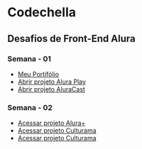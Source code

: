 <h1><strong>Codechella</strong></h1>

<h2>Desafios de Front-End Alura</h2>

<h3>Semana - 01</h3>
<ul>
    <li>
        <a href="https://filipe-alexandre.github.io/Codechella/semana-01/portifolio/" target="_blank">Meu Portifólio</a>
    </li>
    <li>
        <a href="https://filipe-alexandre.github.io/Codechella/semana-01/alura-play/" target="_blank">Abrir projeto Alura Play</a>
    </li>
    <li>
        <a href="https://filipe-alexandre.github.io/Codechella/semana-01/alura-cast/" target="_blank">Abrir projeto AluraCast</a>
    </li>
</ul>

<h3>Semana - 02</h3>
<ul>
    <li>
        <a href="https://filipe-alexandre.github.io/Codechella/semana-02/alura-mais/" target="_blank">Acessar projeto Alura+</a>
    </li>
    <li>
        <a href="https://filipe-alexandre.github.io/Codechella/semana-02/culturama/" target="_blank">Acessar projeto Culturama</a>
    </li>
    <li>
        <a href="https://filipe-alexandre.github.io/Codechella/semana-02/alura-books/" target="_blank">Acessar projeto Culturama</a>
    </li>
</ul>